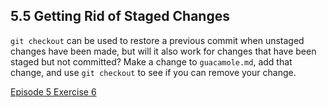 ## 5.5 Getting Rid of Staged Changes

```git checkout``` can be used to restore a previous commit when unstaged changes have been made, but will it also work for changes that have been staged but not committed? Make a change to ```guacamole.md```, add that change, and use ```git checkout``` to see if you can remove your change.

[Episode 5 Exercise 6](episode5_ex6.md)
